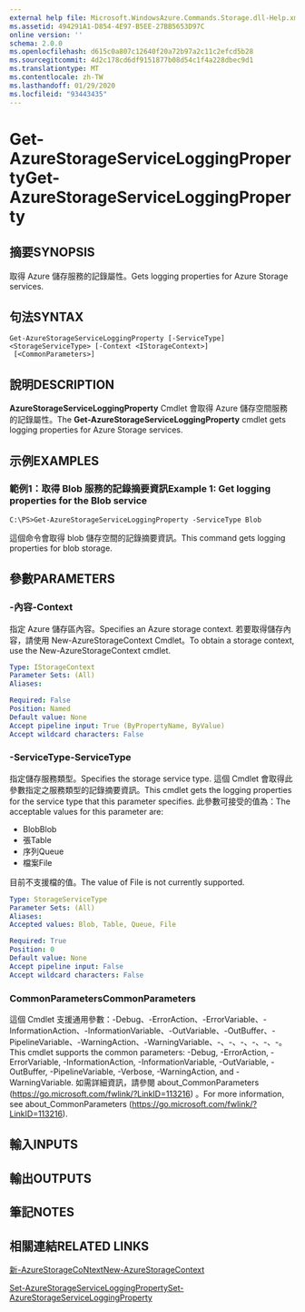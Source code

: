 ```yaml
---
external help file: Microsoft.WindowsAzure.Commands.Storage.dll-Help.xml
ms.assetid: 494291A1-D854-4E97-B5EE-27BB5653D97C
online version: ''
schema: 2.0.0
ms.openlocfilehash: d615c0a807c12640f20a72b97a2c11c2efcd5b28
ms.sourcegitcommit: 4d2c178cd6df9151877b08d54c1f4a228dbec9d1
ms.translationtype: MT
ms.contentlocale: zh-TW
ms.lasthandoff: 01/29/2020
ms.locfileid: "93443435"
---
```

# <span data-ttu-id="3babf-101">Get-AzureStorageServiceLoggingProperty</span><span class="sxs-lookup"><span data-stu-id="3babf-101">Get-AzureStorageServiceLoggingProperty</span></span>

## <span data-ttu-id="3babf-102">摘要</span><span class="sxs-lookup"><span data-stu-id="3babf-102">SYNOPSIS</span></span>
<span data-ttu-id="3babf-103">取得 Azure 儲存服務的記錄屬性。</span><span class="sxs-lookup"><span data-stu-id="3babf-103">Gets logging properties for Azure Storage services.</span></span>

## <span data-ttu-id="3babf-104">句法</span><span class="sxs-lookup"><span data-stu-id="3babf-104">SYNTAX</span></span>

```
Get-AzureStorageServiceLoggingProperty [-ServiceType] <StorageServiceType> [-Context <IStorageContext>]
 [<CommonParameters>]
```

## <span data-ttu-id="3babf-105">說明</span><span class="sxs-lookup"><span data-stu-id="3babf-105">DESCRIPTION</span></span>
<span data-ttu-id="3babf-106">**AzureStorageServiceLoggingProperty** Cmdlet 會取得 Azure 儲存空間服務的記錄屬性。</span><span class="sxs-lookup"><span data-stu-id="3babf-106">The **Get-AzureStorageServiceLoggingProperty** cmdlet gets logging properties for Azure Storage services.</span></span>

## <span data-ttu-id="3babf-107">示例</span><span class="sxs-lookup"><span data-stu-id="3babf-107">EXAMPLES</span></span>

### <span data-ttu-id="3babf-108">範例1：取得 Blob 服務的記錄摘要資訊</span><span class="sxs-lookup"><span data-stu-id="3babf-108">Example 1: Get logging properties for the Blob service</span></span>
```
C:\PS>Get-AzureStorageServiceLoggingProperty -ServiceType Blob
```

<span data-ttu-id="3babf-109">這個命令會取得 blob 儲存空間的記錄摘要資訊。</span><span class="sxs-lookup"><span data-stu-id="3babf-109">This command gets logging properties for blob storage.</span></span>

## <span data-ttu-id="3babf-110">參數</span><span class="sxs-lookup"><span data-stu-id="3babf-110">PARAMETERS</span></span>

### <span data-ttu-id="3babf-111">-內容</span><span class="sxs-lookup"><span data-stu-id="3babf-111">-Context</span></span>
<span data-ttu-id="3babf-112">指定 Azure 儲存區內容。</span><span class="sxs-lookup"><span data-stu-id="3babf-112">Specifies an Azure storage context.</span></span>
<span data-ttu-id="3babf-113">若要取得儲存內容，請使用 New-AzureStorageContext Cmdlet。</span><span class="sxs-lookup"><span data-stu-id="3babf-113">To obtain a storage context, use the New-AzureStorageContext cmdlet.</span></span>

```yaml
Type: IStorageContext
Parameter Sets: (All)
Aliases: 

Required: False
Position: Named
Default value: None
Accept pipeline input: True (ByPropertyName, ByValue)
Accept wildcard characters: False
```

### <span data-ttu-id="3babf-114">-ServiceType</span><span class="sxs-lookup"><span data-stu-id="3babf-114">-ServiceType</span></span>
<span data-ttu-id="3babf-115">指定儲存服務類型。</span><span class="sxs-lookup"><span data-stu-id="3babf-115">Specifies the storage service type.</span></span>
<span data-ttu-id="3babf-116">這個 Cmdlet 會取得此參數指定之服務類型的記錄摘要資訊。</span><span class="sxs-lookup"><span data-stu-id="3babf-116">This cmdlet gets the logging properties for the service type that this parameter specifies.</span></span>
<span data-ttu-id="3babf-117">此參數可接受的值為：</span><span class="sxs-lookup"><span data-stu-id="3babf-117">The acceptable values for this parameter are:</span></span>

- <span data-ttu-id="3babf-118">Blob</span><span class="sxs-lookup"><span data-stu-id="3babf-118">Blob</span></span> 
- <span data-ttu-id="3babf-119">張</span><span class="sxs-lookup"><span data-stu-id="3babf-119">Table</span></span>
- <span data-ttu-id="3babf-120">序列</span><span class="sxs-lookup"><span data-stu-id="3babf-120">Queue</span></span>
- <span data-ttu-id="3babf-121">檔案</span><span class="sxs-lookup"><span data-stu-id="3babf-121">File</span></span>

<span data-ttu-id="3babf-122">目前不支援檔的值。</span><span class="sxs-lookup"><span data-stu-id="3babf-122">The value of File is not currently supported.</span></span>

```yaml
Type: StorageServiceType
Parameter Sets: (All)
Aliases: 
Accepted values: Blob, Table, Queue, File

Required: True
Position: 0
Default value: None
Accept pipeline input: False
Accept wildcard characters: False
```

### <span data-ttu-id="3babf-123">CommonParameters</span><span class="sxs-lookup"><span data-stu-id="3babf-123">CommonParameters</span></span>
<span data-ttu-id="3babf-124">這個 Cmdlet 支援通用參數：-Debug、-ErrorAction、-ErrorVariable、-InformationAction、-InformationVariable、-OutVariable、-OutBuffer、-PipelineVariable、-WarningAction、-WarningVariable、-、-、-、-、-、-。</span><span class="sxs-lookup"><span data-stu-id="3babf-124">This cmdlet supports the common parameters: -Debug, -ErrorAction, -ErrorVariable, -InformationAction, -InformationVariable, -OutVariable, -OutBuffer, -PipelineVariable, -Verbose, -WarningAction, and -WarningVariable.</span></span> <span data-ttu-id="3babf-125">如需詳細資訊，請參閱 about_CommonParameters (https://go.microsoft.com/fwlink/?LinkID=113216) 。</span><span class="sxs-lookup"><span data-stu-id="3babf-125">For more information, see about_CommonParameters (https://go.microsoft.com/fwlink/?LinkID=113216).</span></span>

## <span data-ttu-id="3babf-126">輸入</span><span class="sxs-lookup"><span data-stu-id="3babf-126">INPUTS</span></span>

## <span data-ttu-id="3babf-127">輸出</span><span class="sxs-lookup"><span data-stu-id="3babf-127">OUTPUTS</span></span>

## <span data-ttu-id="3babf-128">筆記</span><span class="sxs-lookup"><span data-stu-id="3babf-128">NOTES</span></span>

## <span data-ttu-id="3babf-129">相關連結</span><span class="sxs-lookup"><span data-stu-id="3babf-129">RELATED LINKS</span></span>

[<span data-ttu-id="3babf-130">新-AzureStorageCoNtext</span><span class="sxs-lookup"><span data-stu-id="3babf-130">New-AzureStorageContext</span></span>](./New-AzureStorageContext.md)

[<span data-ttu-id="3babf-131">Set-AzureStorageServiceLoggingProperty</span><span class="sxs-lookup"><span data-stu-id="3babf-131">Set-AzureStorageServiceLoggingProperty</span></span>](./Set-AzureStorageServiceLoggingProperty.md)


